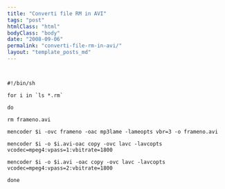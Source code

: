 ```yaml
---
title: "Converti file RM in AVI"
tags: "post"
htmlClass: "html"
bodyClass: "body"
date: "2008-09-06"
permalink: "converti-file-rm-in-avi/"
layout: "template_posts_md"
---
```

<p><code><br />
#!/bin/sh<br />
for i in `ls *.rm`<br />
do<br />
rm frameno.avi<br />
mencoder $i -ovc frameno -oac mp3lame -lameopts vbr=3 -o frameno.avi<br />
mencoder $i -o $i.avi-oac copy -ovc lavc -lavcopts vcodec=mpeg4:vpass=1:vbitrate=1800<br />
mencoder $i -o $i.avi -oac copy -ovc lavc -lavcopts vcodec=mpeg4:vpass=2:vbitrate=1800<br />
done<br />
</code></p>
